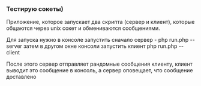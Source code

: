 <h3>Тестирую сокеты)</h3>
<p>Приложение, которое запускает два скрипта (сервер и клиент), которые общаются через unix сокет 
и обмениваются сообщениями. </p>
<p>Для запуска нужно в консоле запустить сначало сервер - php run.php --server
затем в другом окне консоли запустить клиент php run.php --client</p>
<p>После этого сервер отправляет рандомные сообщения клиенту, клиент выводит это сообщение в консоль, 
а сервер оповещает, что сообщение доставлено</p>
